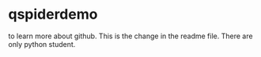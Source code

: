 # qspiderdemo
to learn more about github.
This is the change in the readme file.
There are only python student.

